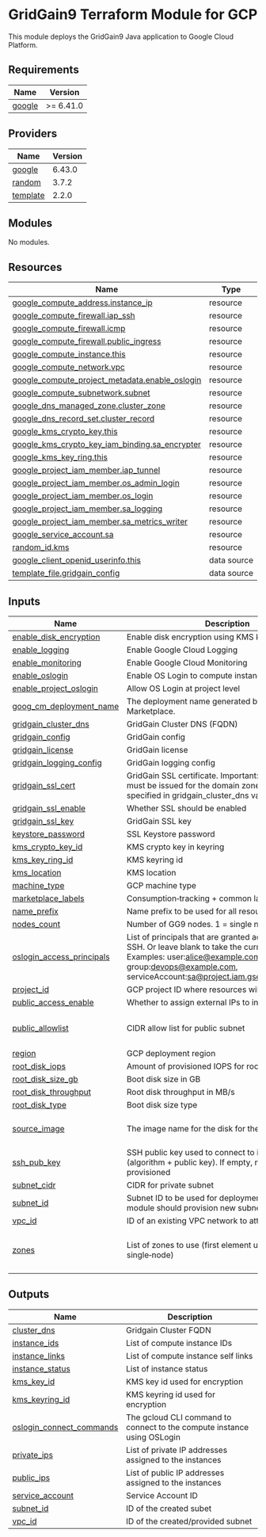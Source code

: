 # GridGain9 Terraform Module for GCP

This module deploys the GridGain9 Java application to Google Cloud Platform.

## Requirements

| Name | Version |
|------|---------|
| <a name="requirement_google"></a> [google](#requirement\_google) | >= 6.41.0 |

## Providers

| Name | Version |
|------|---------|
| <a name="provider_google"></a> [google](#provider\_google) | 6.43.0 |
| <a name="provider_random"></a> [random](#provider\_random) | 3.7.2 |
| <a name="provider_template"></a> [template](#provider\_template) | 2.2.0 |

## Modules

No modules.

## Resources

| Name | Type |
|------|------|
| [google_compute_address.instance_ip](https://registry.terraform.io/providers/hashicorp/google/latest/docs/resources/compute_address) | resource |
| [google_compute_firewall.iap_ssh](https://registry.terraform.io/providers/hashicorp/google/latest/docs/resources/compute_firewall) | resource |
| [google_compute_firewall.icmp](https://registry.terraform.io/providers/hashicorp/google/latest/docs/resources/compute_firewall) | resource |
| [google_compute_firewall.public_ingress](https://registry.terraform.io/providers/hashicorp/google/latest/docs/resources/compute_firewall) | resource |
| [google_compute_instance.this](https://registry.terraform.io/providers/hashicorp/google/latest/docs/resources/compute_instance) | resource |
| [google_compute_network.vpc](https://registry.terraform.io/providers/hashicorp/google/latest/docs/resources/compute_network) | resource |
| [google_compute_project_metadata.enable_oslogin](https://registry.terraform.io/providers/hashicorp/google/latest/docs/resources/compute_project_metadata) | resource |
| [google_compute_subnetwork.subnet](https://registry.terraform.io/providers/hashicorp/google/latest/docs/resources/compute_subnetwork) | resource |
| [google_dns_managed_zone.cluster_zone](https://registry.terraform.io/providers/hashicorp/google/latest/docs/resources/dns_managed_zone) | resource |
| [google_dns_record_set.cluster_record](https://registry.terraform.io/providers/hashicorp/google/latest/docs/resources/dns_record_set) | resource |
| [google_kms_crypto_key.this](https://registry.terraform.io/providers/hashicorp/google/latest/docs/resources/kms_crypto_key) | resource |
| [google_kms_crypto_key_iam_binding.sa_encrypter](https://registry.terraform.io/providers/hashicorp/google/latest/docs/resources/kms_crypto_key_iam_binding) | resource |
| [google_kms_key_ring.this](https://registry.terraform.io/providers/hashicorp/google/latest/docs/resources/kms_key_ring) | resource |
| [google_project_iam_member.iap_tunnel](https://registry.terraform.io/providers/hashicorp/google/latest/docs/resources/project_iam_member) | resource |
| [google_project_iam_member.os_admin_login](https://registry.terraform.io/providers/hashicorp/google/latest/docs/resources/project_iam_member) | resource |
| [google_project_iam_member.os_login](https://registry.terraform.io/providers/hashicorp/google/latest/docs/resources/project_iam_member) | resource |
| [google_project_iam_member.sa_logging](https://registry.terraform.io/providers/hashicorp/google/latest/docs/resources/project_iam_member) | resource |
| [google_project_iam_member.sa_metrics_writer](https://registry.terraform.io/providers/hashicorp/google/latest/docs/resources/project_iam_member) | resource |
| [google_service_account.sa](https://registry.terraform.io/providers/hashicorp/google/latest/docs/resources/service_account) | resource |
| [random_id.kms](https://registry.terraform.io/providers/hashicorp/random/latest/docs/resources/id) | resource |
| [google_client_openid_userinfo.this](https://registry.terraform.io/providers/hashicorp/google/latest/docs/data-sources/client_openid_userinfo) | data source |
| [template_file.gridgain_config](https://registry.terraform.io/providers/hashicorp/template/latest/docs/data-sources/file) | data source |

## Inputs

| Name | Description | Type | Default | Required |
|------|-------------|------|---------|:--------:|
| <a name="input_enable_disk_encryption"></a> [enable\_disk\_encryption](#input\_enable\_disk\_encryption) | Enable disk encryption using KMS keys | `bool` | `false` | no |
| <a name="input_enable_logging"></a> [enable\_logging](#input\_enable\_logging) | Enable Google Cloud Logging | `bool` | `true` | no |
| <a name="input_enable_monitoring"></a> [enable\_monitoring](#input\_enable\_monitoring) | Enable Google Cloud Monitoring | `bool` | `true` | no |
| <a name="input_enable_oslogin"></a> [enable\_oslogin](#input\_enable\_oslogin) | Enable OS Login to compute instance | `bool` | `true` | no |
| <a name="input_enable_project_oslogin"></a> [enable\_project\_oslogin](#input\_enable\_project\_oslogin) | Allow OS Login at project level | `bool` | `false` | no |
| <a name="input_goog_cm_deployment_name"></a> [goog\_cm\_deployment\_name](#input\_goog\_cm\_deployment\_name) | The deployment name generated by Google Cloud Marketplace. | `string` | n/a | yes |
| <a name="input_gridgain_cluster_dns"></a> [gridgain\_cluster\_dns](#input\_gridgain\_cluster\_dns) | GridGain Cluster DNS (FQDN) | `string` | `""` | no |
| <a name="input_gridgain_config"></a> [gridgain\_config](#input\_gridgain\_config) | GridGain config | `string` | `""` | no |
| <a name="input_gridgain_license"></a> [gridgain\_license](#input\_gridgain\_license) | GridGain license | `string` | `""` | no |
| <a name="input_gridgain_logging_config"></a> [gridgain\_logging\_config](#input\_gridgain\_logging\_config) | GridGain logging config | `string` | `""` | no |
| <a name="input_gridgain_ssl_cert"></a> [gridgain\_ssl\_cert](#input\_gridgain\_ssl\_cert) | GridGain SSL certificate. Important: The certificate must be issued for the domain zone that will be specified in gridgain\_cluster\_dns variable | `string` | `""` | no |
| <a name="input_gridgain_ssl_enable"></a> [gridgain\_ssl\_enable](#input\_gridgain\_ssl\_enable) | Whether SSL should be enabled | `bool` | `false` | no |
| <a name="input_gridgain_ssl_key"></a> [gridgain\_ssl\_key](#input\_gridgain\_ssl\_key) | GridGain SSL key | `string` | `""` | no |
| <a name="input_keystore_password"></a> [keystore\_password](#input\_keystore\_password) | SSL Keystore password | `string` | `""` | no |
| <a name="input_kms_crypto_key_id"></a> [kms\_crypto\_key\_id](#input\_kms\_crypto\_key\_id) | KMS crypto key in keyring | `string` | `""` | no |
| <a name="input_kms_key_ring_id"></a> [kms\_key\_ring\_id](#input\_kms\_key\_ring\_id) | KMS keyring id | `string` | `""` | no |
| <a name="input_kms_location"></a> [kms\_location](#input\_kms\_location) | KMS location | `string` | `"us-east1"` | no |
| <a name="input_machine_type"></a> [machine\_type](#input\_machine\_type) | GCP machine type | `string` | `"e2-medium"` | no |
| <a name="input_marketplace_labels"></a> [marketplace\_labels](#input\_marketplace\_labels) | Consumption‑tracking + common labels | `map(string)` | `{}` | no |
| <a name="input_name_prefix"></a> [name\_prefix](#input\_name\_prefix) | Name prefix to be used for all resources | `string` | `"gridgain9db"` | no |
| <a name="input_nodes_count"></a> [nodes\_count](#input\_nodes\_count) | Number of GG9 nodes. 1 = single node | `number` | `1` | no |
| <a name="input_oslogin_access_principals"></a> [oslogin\_access\_principals](#input\_oslogin\_access\_principals) | List of principals that are granted access via IAP and SSH. Or leave blank to take the current user. Examples: user:alice@example.com, group:devops@example.com, serviceAccount:sa@project.iam.gserviceaccount.com | `list(string)` | `[]` | no |
| <a name="input_project_id"></a> [project\_id](#input\_project\_id) | GCP project ID where resources will be provisioned. | `string` | n/a | yes |
| <a name="input_public_access_enable"></a> [public\_access\_enable](#input\_public\_access\_enable) | Whether to assign external IPs to instances | `bool` | `false` | no |
| <a name="input_public_allowlist"></a> [public\_allowlist](#input\_public\_allowlist) | CIDR allow list for public subnet | `list(string)` | <pre>[<br/>  "0.0.0.0/0"<br/>]</pre> | no |
| <a name="input_region"></a> [region](#input\_region) | GCP deployment region | `string` | `"us-east1"` | no |
| <a name="input_root_disk_iops"></a> [root\_disk\_iops](#input\_root\_disk\_iops) | Amount of provisioned IOPS for root disk | `number` | `null` | no |
| <a name="input_root_disk_size_gb"></a> [root\_disk\_size\_gb](#input\_root\_disk\_size\_gb) | Boot disk size in GB | `number` | `128` | no |
| <a name="input_root_disk_throughput"></a> [root\_disk\_throughput](#input\_root\_disk\_throughput) | Root disk throughput in MB/s | `number` | `null` | no |
| <a name="input_root_disk_type"></a> [root\_disk\_type](#input\_root\_disk\_type) | Boot disk size type | `string` | `"pd-balanced"` | no |
| <a name="input_source_image"></a> [source\_image](#input\_source\_image) | The image name for the disk for the VM instance. | `string` | `"projects/gridgain-public/global/images/projects/gridgain-public/global/images/vmi-gridgain-db-9-1-5-byol-0-0-1-9"` | no |
| <a name="input_ssh_pub_key"></a> [ssh\_pub\_key](#input\_ssh\_pub\_key) | SSH public key used to connect to instances (algorithm + public key). If empty, none will be provisioned | `string` | `""` | no |
| <a name="input_subnet_cidr"></a> [subnet\_cidr](#input\_subnet\_cidr) | CIDR for private subnet | `string` | `"10.0.0.0/24"` | no |
| <a name="input_subnet_id"></a> [subnet\_id](#input\_subnet\_id) | Subnet ID to be used for deployment. If empty, module should provision new subnets | `string` | `""` | no |
| <a name="input_vpc_id"></a> [vpc\_id](#input\_vpc\_id) | ID of an existing VPC network to attach | `string` | `""` | no |
| <a name="input_zones"></a> [zones](#input\_zones) | List of zones to use (first element used for single‑node) | `list(string)` | <pre>[<br/>  "us-east1-b",<br/>  "us-east1-c"<br/>]</pre> | no |

## Outputs

| Name | Description |
|------|-------------|
| <a name="output_cluster_dns"></a> [cluster\_dns](#output\_cluster\_dns) | Gridgain Cluster FQDN |
| <a name="output_instance_ids"></a> [instance\_ids](#output\_instance\_ids) | List of compute instance IDs |
| <a name="output_instance_links"></a> [instance\_links](#output\_instance\_links) | List of compute instance self links |
| <a name="output_instance_status"></a> [instance\_status](#output\_instance\_status) | List of instance status |
| <a name="output_kms_key_id"></a> [kms\_key\_id](#output\_kms\_key\_id) | KMS key id used for encryption |
| <a name="output_kms_keyring_id"></a> [kms\_keyring\_id](#output\_kms\_keyring\_id) | KMS keyring id used for encryption |
| <a name="output_oslogin_connect_commands"></a> [oslogin\_connect\_commands](#output\_oslogin\_connect\_commands) | The gcloud CLI command to connect to the compute instance using OSLogin |
| <a name="output_private_ips"></a> [private\_ips](#output\_private\_ips) | List of private IP addresses assigned to the instances |
| <a name="output_public_ips"></a> [public\_ips](#output\_public\_ips) | List of public IP addresses assigned to the instances |
| <a name="output_service_account"></a> [service\_account](#output\_service\_account) | Service Account ID |
| <a name="output_subnet_id"></a> [subnet\_id](#output\_subnet\_id) | ID of the created subet |
| <a name="output_vpc_id"></a> [vpc\_id](#output\_vpc\_id) | ID of the created/provided subnet |
